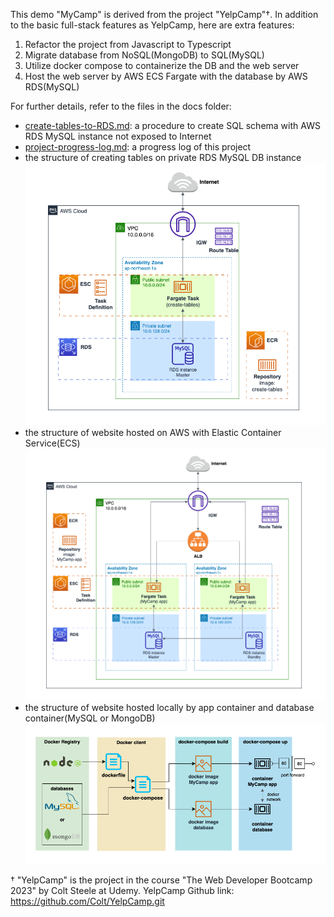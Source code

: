 This demo "MyCamp" is derived from the project "YelpCamp"†. In addition to the basic full-stack features as YelpCamp, here are extra features:
1. Refactor the project from Javascript to Typescript
2. Migrate database from NoSQL(MongoDB) to SQL(MySQL)
3. Utilize docker compose to containerize the DB and the web server
4. Host the web server by AWS ECS Fargate with the database by AWS RDS(MySQL)

For further details, refer to the files in the docs folder:
- [create-tables-to-RDS.md](./create-tables-to-RDS.md): a procedure to create SQL schema with AWS RDS MySQL instance not exposed to Internet
- [project-progress-log.md](./project-progress-log.md): a progress log of this project
- the structure of creating tables on private RDS MySQL DB instance
  ![RDS-schema-creation-diagram.png](RDS-schema-creation-diagram.png)
- the structure of website hosted on AWS with Elastic Container Service(ECS)
  ![AWS diagram](AWS-diagram.png)
- the structure of website hosted locally by app container and database container(MySQL or MongoDB)
  ![docker-diagram.png](docker-diagram.png)

† "YelpCamp" is the project in the course "The Web Developer Bootcamp 2023" by Colt Steele at Udemy. YelpCamp Github link: https://github.com/Colt/YelpCamp.git
